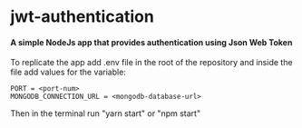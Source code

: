 # jwt-authentication

#### A simple NodeJs app that provides authentication using Json Web Token

To replicate the app add .env file in the root of the repository and inside the file add values for the variable:
```
PORT = <port-num>
MONGODB_CONNECTION_URL = <mongodb-database-url>
```

Then in the terminal run "yarn start" or "npm start"
